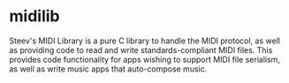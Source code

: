 midilib
=======

Steev's MIDI Library is a pure C library to handle the MIDI protocol, as well  as providing code to read and write standards-compliant MIDI files. This  provides code functionality for apps wishing to support MIDI file serialism,  as well as write music apps that auto-compose music.